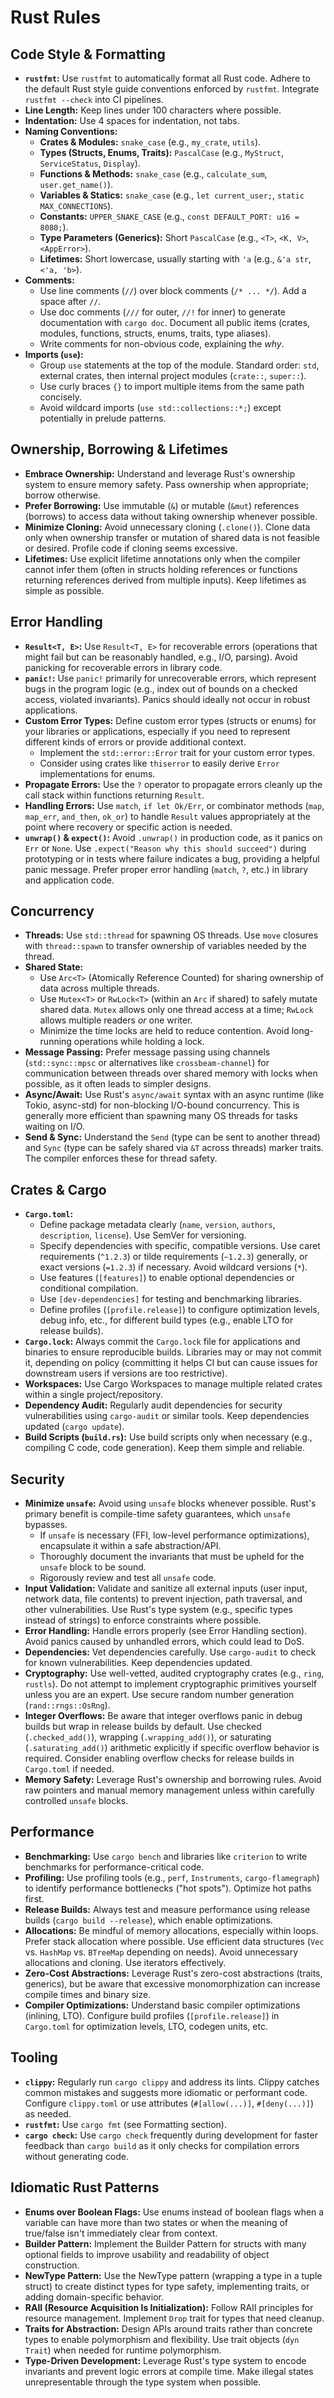 # Rust Rules

## Code Style & Formatting

* **`rustfmt`:** Use `rustfmt` to automatically format all Rust code. Adhere to the default Rust style guide conventions enforced by `rustfmt`. Integrate `rustfmt --check` into CI pipelines.
* **Line Length:** Keep lines under 100 characters where possible.
* **Indentation:** Use 4 spaces for indentation, not tabs.
* **Naming Conventions:**
    * **Crates & Modules:** `snake_case` (e.g., `my_crate`, `utils`).
    * **Types (Structs, Enums, Traits):** `PascalCase` (e.g., `MyStruct`, `ServiceStatus`, `Display`).
    * **Functions & Methods:** `snake_case` (e.g., `calculate_sum`, `user.get_name()`).
    * **Variables & Statics:** `snake_case` (e.g., `let current_user;`, `static MAX_CONNECTIONS`).
    * **Constants:** `UPPER_SNAKE_CASE` (e.g., `const DEFAULT_PORT: u16 = 8080;`).
    * **Type Parameters (Generics):** Short `PascalCase` (e.g., `<T>`, `<K, V>`, `<AppError>`).
    * **Lifetimes:** Short lowercase, usually starting with `'a` (e.g., `&'a str`, `<'a, 'b>`).
* **Comments:**
    * Use line comments (`//`) over block comments (`/* ... */`). Add a space after `//`.
    * Use doc comments (`///` for outer, `//!` for inner) to generate documentation with `cargo doc`. Document all public items (crates, modules, functions, structs, enums, traits, type aliases).
    * Write comments for non-obvious code, explaining the *why*.
* **Imports (`use`):**
    * Group `use` statements at the top of the module. Standard order: `std`, external crates, then internal project modules (`crate::`, `super::`).
    * Use curly braces `{}` to import multiple items from the same path concisely.
    * Avoid wildcard imports (`use std::collections::*;`) except potentially in prelude patterns.

## Ownership, Borrowing & Lifetimes

* **Embrace Ownership:** Understand and leverage Rust's ownership system to ensure memory safety. Pass ownership when appropriate; borrow otherwise.
* **Prefer Borrowing:** Use immutable (`&`) or mutable (`&mut`) references (borrows) to access data without taking ownership whenever possible.
* **Minimize Cloning:** Avoid unnecessary cloning (`.clone()`). Clone data only when ownership transfer or mutation of shared data is not feasible or desired. Profile code if cloning seems excessive.
* **Lifetimes:** Use explicit lifetime annotations only when the compiler cannot infer them (often in structs holding references or functions returning references derived from multiple inputs). Keep lifetimes as simple as possible.

## Error Handling

* **`Result<T, E>`:** Use `Result<T, E>` for recoverable errors (operations that might fail but can be reasonably handled, e.g., I/O, parsing). Avoid panicking for recoverable errors in library code.
* **`panic!`:** Use `panic!` primarily for unrecoverable errors, which represent bugs in the program logic (e.g., index out of bounds on a checked access, violated invariants). Panics should ideally not occur in robust applications.
* **Custom Error Types:** Define custom error types (structs or enums) for your libraries or applications, especially if you need to represent different kinds of errors or provide additional context.
    * Implement the `std::error::Error` trait for your custom error types.
    * Consider using crates like `thiserror` to easily derive `Error` implementations for enums.
* **Propagate Errors:** Use the `?` operator to propagate errors cleanly up the call stack within functions returning `Result`.
* **Handling Errors:** Use `match`, `if let Ok/Err`, or combinator methods (`map`, `map_err`, `and_then`, `ok_or`) to handle `Result` values appropriately at the point where recovery or specific action is needed.
* **`unwrap()` & `expect()`:** Avoid `.unwrap()` in production code, as it panics on `Err` or `None`. Use `.expect("Reason why this should succeed")` during prototyping or in tests where failure indicates a bug, providing a helpful panic message. Prefer proper error handling (`match`, `?`, etc.) in library and application code.

## Concurrency

* **Threads:** Use `std::thread` for spawning OS threads. Use `move` closures with `thread::spawn` to transfer ownership of variables needed by the thread.
* **Shared State:**
    * Use `Arc<T>` (Atomically Reference Counted) for sharing ownership of data across multiple threads.
    * Use `Mutex<T>` or `RwLock<T>` (within an `Arc` if shared) to safely mutate shared data. `Mutex` allows only one thread access at a time; `RwLock` allows multiple readers *or* one writer.
    * Minimize the time locks are held to reduce contention. Avoid long-running operations while holding a lock.
* **Message Passing:** Prefer message passing using channels (`std::sync::mpsc` or alternatives like `crossbeam-channel`) for communication between threads over shared memory with locks when possible, as it often leads to simpler designs.
* **Async/Await:** Use Rust's `async/await` syntax with an async runtime (like Tokio, async-std) for non-blocking I/O-bound concurrency. This is generally more efficient than spawning many OS threads for tasks waiting on I/O.
* **Send & Sync:** Understand the `Send` (type can be sent to another thread) and `Sync` (type can be safely shared via `&T` across threads) marker traits. The compiler enforces these for thread safety.

## Crates & Cargo

* **`Cargo.toml`:**
    * Define package metadata clearly (`name`, `version`, `authors`, `description`, `license`). Use SemVer for versioning.
    * Specify dependencies with specific, compatible versions. Use caret requirements (`^1.2.3`) or tilde requirements (`~1.2.3`) generally, or exact versions (`=1.2.3`) if necessary. Avoid wildcard versions (`*`).
    * Use features (`[features]`) to enable optional dependencies or conditional compilation.
    * Use `[dev-dependencies]` for testing and benchmarking libraries.
    * Define profiles (`[profile.release]`) to configure optimization levels, debug info, etc., for different build types (e.g., enable LTO for release builds).
* **`Cargo.lock`:** Always commit the `Cargo.lock` file for applications and binaries to ensure reproducible builds. Libraries may or may not commit it, depending on policy (committing it helps CI but can cause issues for downstream users if versions are too restrictive).
* **Workspaces:** Use Cargo Workspaces to manage multiple related crates within a single project/repository.
* **Dependency Audit:** Regularly audit dependencies for security vulnerabilities using `cargo-audit` or similar tools. Keep dependencies updated (`cargo update`).
* **Build Scripts (`build.rs`):** Use build scripts only when necessary (e.g., compiling C code, code generation). Keep them simple and reliable.

## Security

* **Minimize `unsafe`:** Avoid using `unsafe` blocks whenever possible. Rust's primary benefit is compile-time safety guarantees, which `unsafe` bypasses.
    * If `unsafe` is necessary (FFI, low-level performance optimizations), encapsulate it within a safe abstraction/API.
    * Thoroughly document the invariants that must be upheld for the `unsafe` block to be sound.
    * Rigorously review and test all `unsafe` code.
* **Input Validation:** Validate and sanitize all external inputs (user input, network data, file contents) to prevent injection, path traversal, and other vulnerabilities. Use Rust's type system (e.g., specific types instead of strings) to enforce constraints where possible.
* **Error Handling:** Handle errors properly (see Error Handling section). Avoid panics caused by unhandled errors, which could lead to DoS.
* **Dependencies:** Vet dependencies carefully. Use `cargo-audit` to check for known vulnerabilities. Keep dependencies updated.
* **Cryptography:** Use well-vetted, audited cryptography crates (e.g., `ring`, `rustls`). Do not attempt to implement cryptographic primitives yourself unless you are an expert. Use secure random number generation (`rand::rngs::OsRng`).
* **Integer Overflows:** Be aware that integer overflows panic in debug builds but wrap in release builds by default. Use checked (`.checked_add()`), wrapping (`.wrapping_add()`), or saturating (`.saturating_add()`) arithmetic explicitly if specific overflow behavior is required. Consider enabling overflow checks for release builds in `Cargo.toml` if needed.
* **Memory Safety:** Leverage Rust's ownership and borrowing rules. Avoid raw pointers and manual memory management unless within carefully controlled `unsafe` blocks.

## Performance

* **Benchmarking:** Use `cargo bench` and libraries like `criterion` to write benchmarks for performance-critical code.
* **Profiling:** Use profiling tools (e.g., `perf`, `Instruments`, `cargo-flamegraph`) to identify performance bottlenecks ("hot spots"). Optimize hot paths first.
* **Release Builds:** Always test and measure performance using release builds (`cargo build --release`), which enable optimizations.
* **Allocations:** Be mindful of memory allocations, especially within loops. Prefer stack allocation where possible. Use efficient data structures (`Vec` vs. `HashMap` vs. `BTreeMap` depending on needs). Avoid unnecessary allocations and cloning. Use iterators effectively.
* **Zero-Cost Abstractions:** Leverage Rust's zero-cost abstractions (traits, generics), but be aware that excessive monomorphization can increase compile times and binary size.
* **Compiler Optimizations:** Understand basic compiler optimizations (inlining, LTO). Configure build profiles (`[profile.release]`) in `Cargo.toml` for optimization levels, LTO, codegen units, etc.

## Tooling

* **`clippy`:** Regularly run `cargo clippy` and address its lints. Clippy catches common mistakes and suggests more idiomatic or performant code. Configure `clippy.toml` or use attributes (`#[allow(...)]`, `#[deny(...)]`) as needed.
* **`rustfmt`:** Use `cargo fmt` (see Formatting section).
* **`cargo check`:** Use `cargo check` frequently during development for faster feedback than `cargo build` as it only checks for compilation errors without generating code.

## Idiomatic Rust Patterns

* **Enums over Boolean Flags:** Use enums instead of boolean flags when a variable can have more than two states or when the meaning of true/false isn't immediately clear from context.
* **Builder Pattern:** Implement the Builder Pattern for structs with many optional fields to improve usability and readability of object construction.
* **NewType Pattern:** Use the NewType pattern (wrapping a type in a tuple struct) to create distinct types for type safety, implementing traits, or adding domain-specific behavior.
* **RAII (Resource Acquisition Is Initialization):** Follow RAII principles for resource management. Implement `Drop` trait for types that need cleanup.
* **Traits for Abstraction:** Design APIs around traits rather than concrete types to enable polymorphism and flexibility. Use trait objects (`dyn Trait`) when needed for runtime polymorphism.
* **Type-Driven Development:** Leverage Rust's type system to encode invariants and prevent logic errors at compile time. Make illegal states unrepresentable through the type system when possible.
